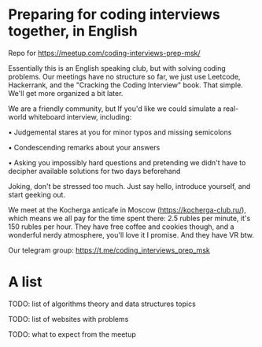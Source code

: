 # Preparing for coding interviews together, in English
Repo for https://meetup.com/coding-interviews-prep-msk/

Essentially this is an English speaking club, but with solving coding problems. Our meetings have no structure so far, we just use Leetcode, Hackerrank, and the "Cracking the Coding Interview" book. That simple. We'll get more organized a bit later.

We are a friendly community, but If you'd like we could simulate a real-world whiteboard interview, including:

• Judgemental stares at you for minor typos and missing semicolons

• Condescending remarks about your answers

• Asking you impossibly hard questions and pretending we didn't have to decipher available solutions for two days beforehand

Joking, don't be stressed too much. Just say hello, introduce yourself, and start geeking out.

We meet at the Kocherga anticafe in Moscow (https://kocherga-club.ru/), which means we all pay for the time spent there: 2.5 rubles per minute, it's 150 rubles per hour. They have free coffee and cookies though, and a wonderful nerdy atmosphere, you'll love it I promise. And they have VR btw.

Our telegram group: https://t.me/coding_interviews_prep_msk

# A list

TODO: list of algorithms theory and data structures topics

TODO: list of websites with problems

TODO: what to expect from the meetup


